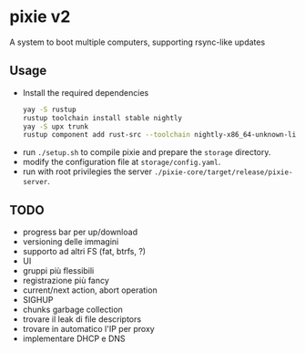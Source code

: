 # pixie v2
A system to boot multiple computers, supporting rsync-like updates

## Usage
* Install the required dependencies
  ```sh
  yay -S rustup
  rustup toolchain install stable nightly
  yay -S upx trunk
  rustup component add rust-src --toolchain nightly-x86_64-unknown-linux-gnu
  ```
* run `./setup.sh` to compile pixie and prepare the `storage` directory.
* modify the configuration file at `storage/config.yaml`.
* run with root privilegies the server `./pixie-core/target/release/pixie-server`.

## TODO
* progress bar per up/download
* versioning delle immagini
* supporto ad altri FS (fat, btrfs, ?)
* UI
* gruppi più flessibili
* registrazione più fancy
* current/next action, abort operation
* SIGHUP
* chunks garbage collection
* trovare il leak di file descriptors
* trovare in automatico l'IP per proxy
* implementare DHCP e  DNS
